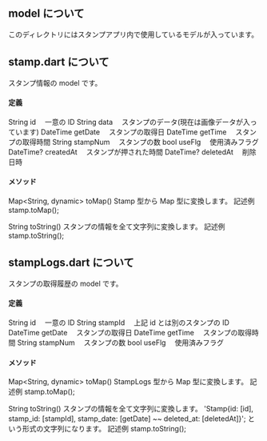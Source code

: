 ## model について

このディレクトリにはスタンプアプリ内で使用しているモデルが入っています。

## stamp.dart について

スタンプ情報の model です。

#### 定義

String id 　一意の ID
String data 　スタンプのデータ(現在は画像データが入っています)
DateTime getDate 　スタンプの取得日
DateTime getTime 　スタンプの取得時間
String stampNum 　スタンプの数
bool useFlg 　使用済みフラグ
DateTime? createdAt 　スタンプが押された時間
DateTime? deletedAt 　削除日時

#### メソッド

Map<String, dynamic> toMap()
Stamp 型から Map 型に変換します。
記述例
stamp.toMap();

String toString()
スタンプの情報を全て文字列に変換します。
記述例
stamp.toString();

## stampLogs.dart について

スタンプの取得履歴の model です。

#### 定義

String id 　一意の ID
String stampId 　上記 id とは別のスタンプの ID
DateTime getDate 　スタンプの取得日
DateTime getTime 　スタンプの取得時間
String stampNum 　スタンプの数
bool useFlg 　使用済みフラグ

#### メソッド

Map<String, dynamic> toMap()
StampLogs 型から Map 型に変換します。
記述例
stamp.toMap();

String toString()
スタンプの情報を全て文字列に変換します。
'Stamp{id: [id], stamp_id: [stampId], stamp_date: [getDate] ~~ deleted_at: [deletedAt]}';
という形式の文字列になります。
記述例
stamp.toString();
